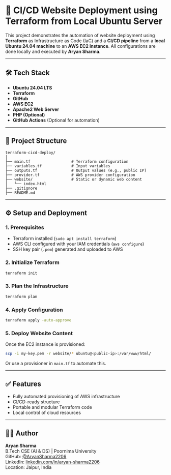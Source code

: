 # 🚀 CI/CD Website Deployment using Terraform from Local Ubuntu Server

This project demonstrates the automation of website deployment using **Terraform** as Infrastructure as Code (IaC) and a **CI/CD pipeline** from a **local Ubuntu 24.04 machine** to an **AWS EC2 instance**. All configurations are done locally and executed by **Aryan Sharma**.

---

## 🛠️ Tech Stack

- **Ubuntu 24.04 LTS**
- **Terraform**
- **GitHub**
- **AWS EC2**
- **Apache2 Web Server**
- **PHP (Optional)**
- **GitHub Actions** (Optional for automation)

---

## 📁 Project Structure

```
terraform-cicd-deploy/
│
├── main.tf                  # Terraform configuration
├── variables.tf             # Input variables
├── outputs.tf               # Output values (e.g., public IP)
├── provider.tf              # AWS provider configuration
├── website/                 # Static or dynamic web content
│   └── index.html
├── .gitignore
├── README.md
```

---

## ⚙️ Setup and Deployment

### 1. Prerequisites

- Terraform installed (`sudo apt install terraform`)
- AWS CLI configured with your IAM credentials (`aws configure`)
- SSH key pair (`.pem`) generated and uploaded to AWS

### 2. Initialize Terraform

```bash
terraform init
```

### 3. Plan the Infrastructure

```bash
terraform plan
```

### 4. Apply Configuration

```bash
terraform apply -auto-approve
```

### 5. Deploy Website Content

Once the EC2 instance is provisioned:

```bash
scp -i my-key.pem -r website/* ubuntu@<public-ip>:/var/www/html/
```

Or use a provisioner in `main.tf` to automate this.

---

## ✅ Features

- Fully automated provisioning of AWS infrastructure
- CI/CD-ready structure
- Portable and modular Terraform code
- Local control of cloud resources

---

## 👨‍💻 Author

**Aryan Sharma**  
B.Tech CSE (AI & DS) | Poornima University  
GitHub: [@AryanSharma2206](https://github.com/AryanSharma2206)  
LinkedIn: [linkedin.com/in/aryan-sharma2206](https://www.linkedin.com/in/aryan-sharma2206)  
Location: Jaipur, India
